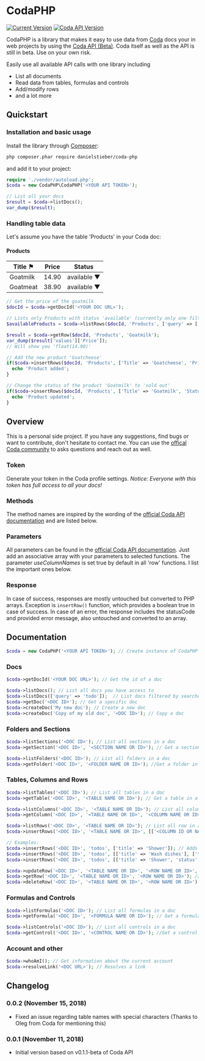 CodaPHP
=======================
[![Current Version](https://img.shields.io/github/release/danielstieber/codaphp.svg?style=flat-square)](https://github.com/danielstieber/codaphp/releases)
[![Coda API Version](https://img.shields.io/badge/Coda_API_version-0.1.1--beta-orange.svg?style=flat-square)](https://coda.io/developers/apis/v1beta1)

CodaPHP is a library that makes it easy to use data from [Coda](https://www.coda.io) 
docs your in web projects by using the [Coda API (Beta)](https://coda.io/developers/apis/v1beta1). 
Coda itself as well as the API is still in beta. Use on your own risk.

Easily use all available API calls with one library including
* List all documents
* Read data from tables, formulas and controls
* Add/modify rows
* and a lot more

## Quickstart
### Installation and basic usage
Install the library through [Composer](http://getcomposer.org/):
```bash
php composer.phar require danielstieber/coda-php
```
and add it to your project:
```PHP
require './vendor/autoload.php';
$coda = new CodaPHP\CodaPHP('<YOUR API TOKEN>');

// List all your docs
$result = $coda->listDocs();
var_dump($result);
```

### Handling table data
Let's assume you have the table 'Products' in your Coda doc:
#### Products
| Title   ⚑ | Price | Status      |
|-----------|-------|-------------|
| Goatmilk  | 14.90 | available ▼ |
| Goatmeat  | 38.90 | available ▼ |

```PHP
// Get the price of the goatmilk
$docId = $coda->getDocId('<YOUR DOC URL>');

// Lists only Products with status 'available' (currently only one filter allowed)
$availableProducts = $coda->listRows($docId, 'Products', ['query' => ['status' => 'available']]);

$result = $coda->getRow($docId, 'Products', 'Goatmilk');
var_dump($result['values']['Price']);
// Will show you 'float(14.90)'

// Add the new product 'Goatcheese'
if($coda->insertRows($docId, 'Products', ['Title' => 'Goatcheese', 'Price' => 23.50, 'Status' => 'available'])) {
  echo 'Product added';
}

// Change the status of the product 'Goatmilk' to 'sold out'
if($coda->insertRows($docId, 'Products', ['Title' => 'Goatmilk', 'Status' => 'sold out'], ['Title'])) {
  echo 'Product updated';
}
```

## Overview
This is a personal side project. If you have any suggestions, find bugs or want to contribute, don't hesitate to contact me. You can use the [offical Coda community](https://community.coda.io/) to asks questions and reach out as well.

### Token
Generate your token in the Coda profile settings. *Notice: Everyone with this token has full access to all your docs!*

### Methods
The method names are inspired by the wording of the [official Coda API documentation](https://coda.io/developers/apis/v1beta1) and are listed below.

### Parameters
All parameters can be found in the [official Coda API documentation](https://coda.io/developers/apis/v1beta1). Just add an associative array with your parameters to selected functions. The parameter _useColumnNames_ is set true by default in all 'row' functions. I list the important ones below.

### Response
In case of success, responses are mostly untouched but converted to PHP arrays. Exception is `insertRow()` function, which provides a boolean true in case of success.
In case of an error, the response includes the statusCode and provided error message, also untouched and converted to an array.

## Documentation
```PHP
$coda = new CodaPHP('<YOUR API TOKEN>'); // Create instance of CodaPHP
```
### Docs
```PHP
$coda->getDocId('<YOUR DOC URL>'); // Get the id of a doc

$coda->listDocs(); // List all docs you have access to
$coda->listDocs(['query' => 'todo']);  // List docs filtered by searchquery 'todo'
$coda->getDoc('<DOC ID>'); // Get a specific doc
$coda->createDoc('My new doc'); // Create a new doc
$coda->createDoc('Copy of my old doc', '<DOC ID>'); // Copy a doc
```
### Folders and Sections
```PHP
$coda->listSections('<DOC ID>'); // List all sections in a doc
$coda->getSection('<DOC ID>', '<SECTION NAME OR ID>'); // Get a section in a doc

$coda->listFolders('<DOC ID>'); // List all folders in a doc
$coda->getFolder('<DOC ID>', '<FOLDER NAME OR ID>'); //Get a folder in a doc
```
### Tables, Columns and Rows
```PHP
$coda->listTables('<DOC ID>'); // List all tables in a doc
$coda->getTable('<DOC ID>', '<TABLE NAME OR ID>'); // Get a table in a doc

$coda->listColumns('<DOC ID>', '<TABLE NAME OR ID>'); // List all columns in a table
$coda->getColumn('<DOC ID>', '<TABLE NAME OR ID>', '<COLUMN NAME OR ID>'); // Get a column in a table

$coda->listRows('<DOC ID>', '<TABLE NAME OR ID>'); // List all row in a table
$coda->insertRows('<DOC ID>', '<TABLE NAME OR ID>', [['<COLUMN ID OR NAME>' => '<VALUE>']], ['<KEYCOLUMN>']); // Insert/updates a row in a table

// Examples:
$coda->insertRows('<DOC ID>', 'todos', ['title' => 'Shower']); // Adds one row to 'todo'
$coda->insertRows('<DOC ID>', 'todos', [['title' => 'Wash dishes'], ['title' => 'Clean car']]); // Adds two rows to 'todo'
$coda->insertRows('<DOC ID>', 'todos', [['title' => 'Shower', 'status' => 'done'], ['title' => 'Buy goatcheese']], ['title']); // Updates the status of 'Shower' and inserts a new todo

$coda->updateRow('<DOC ID>', '<TABLE NAME OR ID>', '<ROW NAME OR ID>', ['<COLUMN ID OR NAME>' => '<VALUE>']); // List all rows in a table
$coda->getRow('<DOC ID>', '<TABLE NAME OR ID>', '<ROW NAME OR ID>'); // Get a row in a table
$coda->deleteRow('<DOC ID>', '<TABLE NAME OR ID>', '<ROW NAME OR ID>'); // Deletes a row in a table
```
### Formulas and Controls
```PHP
$coda->listFormulas('<DOC ID>'); // List all formulas in a doc
$coda->getFormula('<DOC ID>', '<FORMULA NAME OR ID>'); // Get a formula in a doc

$coda->listControls('<DOC ID>'); // List all controls in a doc
$coda->getControl('<DOC ID>', '<CONTROL NAME OR ID>'); //Get a control in a doc
```
### Account and other
```PHP
$coda->whoAmI(); // Get information about the current account
$coda->resolveLink('<DOC URL>'); // Resolves a link 
```

## Changelog
### 0.0.2 (November 15, 2018)
* Fixed an issue regarding table names with special characters (Thanks to Oleg from Coda for mentioning this)
### 0.0.1 (November 11, 2018)
* Initial version based on v0.1.1-beta of Coda API